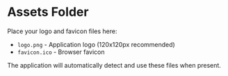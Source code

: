 # Assets Folder

Place your logo and favicon files here:

- `logo.png` - Application logo (120x120px recommended)
- `favicon.ico` - Browser favicon

The application will automatically detect and use these files when present.
